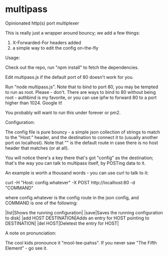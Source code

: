 multipass
=========

Opinionated http(s) port multiplexer

This is really just a wrapper around bouncy; we add a few things:
1) X-Forwarded-For headers added
2) a simple way to edit the config on-the-fly 

Usage:

Check out the repo, run "npm install" to fetch the dependencies. 

Edit multipass.js if the default port of 80 doesn't work for you. 

Run "node multipass.js". Note that to bind to port 80, you may be
tempted to run as root. Please - don't. There are ways to bind to
80 without being root - authbind is my favorite, or you can use
ipfw to forward 80 to a port higher than 1024. Google it!

You probably will want to run this under forever or pm2. 

Configuration:

The config file is pure bouncy - a simple json collection of strings
to match to the "Host:" header, and the destination to connect it to
(usually another port on localhost). Note that "" is the default route
in case there is no host header that matches (or at all).

You will notice there's a key there that's got "config" as the destination;
that's the way you can talk to multipass itself, by POSTing data to it.

An example is worth a thousand words - you can use curl to talk to it:

curl -H "Host: config.whatever" -X POST http://localhost:80 -d "COMMAND"

where config.whatever is the config route in the json config,
and COMMAND is one of the following:

|list|Shows the running configuration|
|save|Saves the running configuration to disk|
|add HOST DESTINATION|Adds an entry for HOST pointing to DESTINATION|
|del HOST|Deletest the entry for HOST|

A note on pronunciation:

The cool kids pronounce it "mool-tee-pahss".
If you never saw "The Fifth Element" - go see it.
